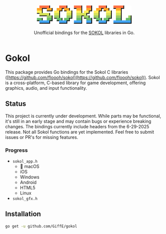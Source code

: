 <p align="center">
    <img src="assets/logo_full_large.png" style="width: 60%" /><br/><br/>Unofficial bindings for the
    <a href="https://github.com/floooh/sokol">SOKOL</a>
     libraries in Go.<br/><br/>
</p>

# Gokol

This package provides Go bindings for the Sokol C libraries ([https://github.com/floooh/sokol](https://github.com/floooh/sokol)). Sokol is a cross-platform, C-based library for game development, offering graphics, audio, and input functionality.

## Status

This project is currently under development. While parts may be functional, it's still in an early stage and may contain bugs or experience breaking changes. The bindings currently include headers from the 6-29-2025 release. Not all Sokol functions are yet implemented. Feel free to submit issues or PR's for missing features.

### Progress

- `sokol_app.h`
  - 🚧 macOS
  - iOS
  - Windows
  - Android
  - HTML5
  - Linux
- `sokol_gfx.h`

## Installation

```bash
go get -u github.com/GiffE/gokol
```
